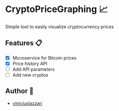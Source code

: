 # CryptoPriceGraphing 📈

Simple tool to easily visualize cryptocurrency prices

## Features 📋
- [X] Microservice for Bitcoin prices
- [X] Price history API 
- [ ] Add API parameters
- [ ] Add new cryptos

## Author 🧙
- [viniciuslazzari](https://github.com/viniciuslazzari)